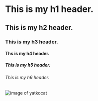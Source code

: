 # This is my h1 header.
## This is my h2 header.
### This is my h3 header.
#### Ths is my h4 header.
##### This is my h5 header.
###### This is my h6 header.
![image of yatkocat](https://octodex.github.com/images/yaktocat.png)
